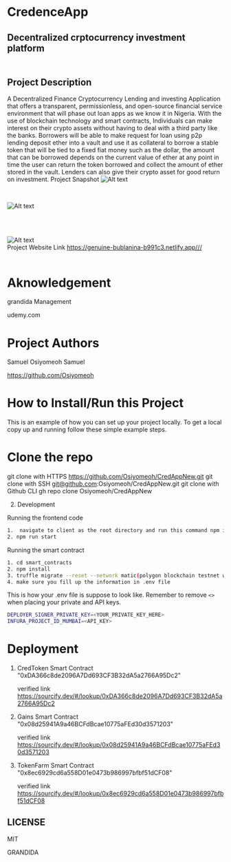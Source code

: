 # CredenceApp <br>
##  Decentralized crptocurrency investment platform <br> <br>

## Project Description <br>
A Decentralized Finance Cryptocurrency Lending and investing Application that offers a transparent, permissionless, and open-source financial service environment that will phase out loan apps as we know it in Nigeria. With the use of blockchain technology and smart contracts, Individuals can make interest on their crypto assets without having to deal with a third party like the banks.
Borrowers will be able to make request for loan using p2p lending deposit ether into a vault and use it as collateral to borrow a stable token that will be tied to a fixed fiat money such as the dollar, the amount that can be borrowed depends on the current value of ether at any point in time the user can return the token borrowed and collect the amount of ether stored in the vault. Lenders can also give their crypto asset for good return on investment.
Project Snapshot
![Alt text](https://drive.google.com/uc?export=view&id=1jyVIwOtZT8czVIVqwv2keEsahowQ1_tw "Optional title")

<br>

![Alt text](https://drive.google.com/uc?export=view&id=15vN_8bdC8ZqkBxqpwKXkzlKpSw8tYzm0 "Optional title")<br>
<br>

<br>

![Alt text](https://drive.google.com/uc?export=view&id=1kiUWxDEshfULxsYOcDhIx6_-OB7Hh8pj "Optional title")<br>
Project Website Link
https://genuine-bublanina-b991c3.netlify.app/// <br><br>

# Aknowledgement
grandida Management

udemy.com

# Project Authors
Samuel Osiyomeoh Samuel

https://github.com/Osiyomeoh <br>


# How to Install/Run this Project
This is an example of how you can set up your project locally. To get a local copy up and running follow these simple example steps.

# Clone the repo
git clone with HTTPS          https://github.com/Osiyomeoh/CredAppNew.git
git clone with SSH            git@github.com:Osiyomeoh/CredAppNew.git
git clone with Github CLI     gh repo clone Osiyomeoh/CredAppNew <br>

2. Development

Running the frontend code

```sh
1.  navigate to client as the root directory and run this command npm install --force
2. npm run start
```

Running the smart contract

```sh
1. cd smart_contracts
2. npm install
3. truffle migrate --reset --network matic(polygon blockchain testnet was used)
4. make sure you fill up the information in .env file
```

This is how your .env file is suppose to look like. Remember to remove `<>` when placing your private and API keys.

```sh
DEPLOYER_SIGNER_PRIVATE_KEY=<YOUR_PRIVATE_KEY_HERE>
INFURA_PROJECT_ID_MUMBAI=<API_KEY>

```
# Deployment

1. CredToken Smart Contract "0xDA366c8de2096A7Dd693CF3B32dA5a2766A95Dc2"

   verified link https://sourcify.dev/#/lookup/0xDA366c8de2096A7Dd693CF3B32dA5a2766A95Dc2

2. Gains Smart Contract "0x08d25941A9a46BCFdBcae10775aFEd30d3571203"

    verified link https://sourcify.dev/#/lookup/0x08d25941A9a46BCFdBcae10775aFEd30d3571203

3. TokenFarm  Smart Contract "0x8ec6929cd6a558D01e0473b986997bfbf51dCF08"

     verified link https://sourcify.dev/#/lookup/0x8ec6929cd6a558D01e0473b986997bfbf51dCF08

## LICENSE <br>
<p>MIT </p>
<p>GRANDIDA</p>


